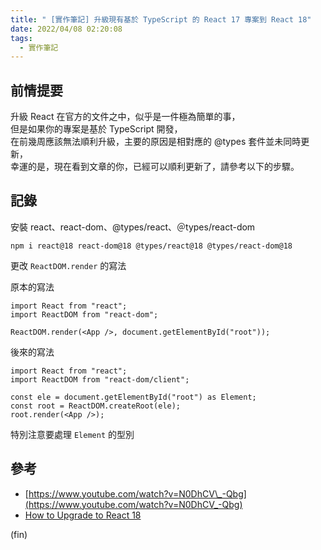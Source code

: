 ```yaml
---
title: " [實作筆記] 升級現有基於 TypeScript 的 React 17 專案到 React 18"
date: 2022/04/08 02:20:08
tags:
  - 實作筆記
---
```


## 前情提要

升級 React 在官方的文件之中，似乎是一件極為簡單的事，  
但是如果你的專案是基於 TypeScript 開發，  
在前幾周應該無法順利升級，主要的原因是相對應的 @types 套件並未同時更新，  
幸運的是，現在看到文章的你，已經可以順利更新了，請參考以下的步驟。

## 記錄

安裝 react、react-dom、@types/react、＠types/react-dom

```shell
npm i react@18 react-dom@18 @types/react@18 @types/react-dom@18
```

更改 `ReactDOM.render` 的寫法

原本的寫法

```tsx
import React from "react";
import ReactDOM from "react-dom";

ReactDOM.render(<App />, document.getElementById("root"));
```

後來的寫法

```tsx
import React from "react";
import ReactDOM from "react-dom/client";

const ele = document.getElementById("root") as Element;
const root = ReactDOM.createRoot(ele);
root.render(<App />);
```

特別注意要處理 `Element` 的型別

## 參考

- [https://www.youtube.com/watch?v=N0DhCV\_-Qbg](https://www.youtube.com/watch?v=N0DhCV_-Qbg)
- [How to Upgrade to React 18](https://reactjs.org/blog/2022/03/08/react-18-upgrade-guide.html)

(fin)
